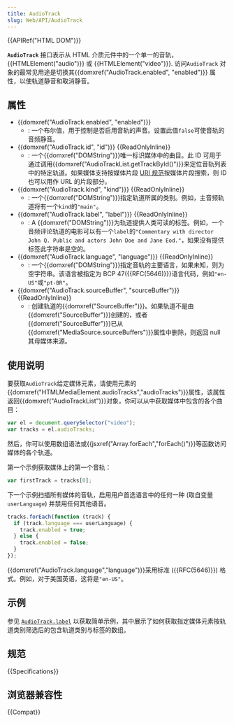 ```yaml
---
title: AudioTrack
slug: Web/API/AudioTrack
---
```


{{APIRef("HTML DOM")}}

**`AudioTrack`** 接口表示从 HTML 介质元件中的一个单一的音轨， {{HTMLElement("audio")}} 或 {{HTMLElement("video")}}. 访问`AudioTrack` 对象的最常见用途是切换其{{domxref("AudioTrack.enabled", "enabled")}} 属性，以使轨道静音和取消静音。

## 属性

- {{domxref("AudioTrack.enabled", "enabled")}}
  - : 一个布尔值，用于控制是否启用音轨的声音。设置此值`false`可使音轨的音频静音。
- {{domxref("AudioTrack.id", "id")}} {{ReadOnlyInline}}
  - : 一个{{domxref("DOMString")}}唯一标识媒体中的曲目。此 ID 可用于通过调用{{domxref("AudioTrackList.getTrackById()")}}来定位音轨列表中的特定轨道。如果媒体支持按媒体片段 [URI 规范](https://www.w3.org/TR/media-frags/)按媒体片段搜索，则 ID 也可以用作 URL 的片段部分。
- {{domxref("AudioTrack.kind", "kind")}} {{ReadOnlyInline}}
  - : 一个{{domxref("DOMString")}}指定轨道所属的类别。例如，主音频轨道将有一个`kind`的`"main"`。
- {{domxref("AudioTrack.label", "label")}} {{ReadOnlyInline}}
  - : A {{domxref("DOMString")}}为轨道提供人类可读的标签。例如，一个音频评论轨道的电影可以有一个`label`的`"Commentary with director John Q. Public and actors John Doe and Jane Eod."`，如果没有提供标签此字符串是空的。
- {{domxref("AudioTrack.language", "language")}} {{ReadOnlyInline}}
  - : 一个{{domxref("DOMString")}}指定音轨的主要语言，如果未知，则为空字符串。该语言被指定为 BCP 47({{RFC(5646)}}}语言代码，例如`"en-US"`或`"pt-BR"`。
- {{domxref("AudioTrack.sourceBuffer", "sourceBuffer")}} {{ReadOnlyInline}}
  - : 创建轨道的{{domxref("SourceBuffer")}}。如果轨道不是由{{domxref("SourceBuffer")}}创建的，或者{{domxref("SourceBuffer")}}已从{{domxref("MediaSource.sourceBuffers")}}属性中删除，则返回 null 其母媒体来源。

## 使用说明

要获取`AudioTrack`给定媒体元素，请使用元素的{{domxref("HTMLMediaElement.audioTracks","audioTracks")}}属性，该属性返回{{domxref("AudioTrackList")}}对象，你可以从中获取媒体中包含的各个曲目：

```js
var el = document.querySelector("video");
var tracks = el.audioTracks;
```

然后，你可以使用数组语法或{{jsxref("Array.forEach","forEach()")}}等函数访问媒体的各个轨道。

第一个示例获取媒体上的第一个音轨：

```js
var firstTrack = tracks[0];
```

下一个示例扫描所有媒体的音轨，启用用户首选语言中的任何一种 (取自变量`userLanguage`) 并禁用任何其他语音。

```js
tracks.forEach(function (track) {
  if (track.language === userLanguage) {
    track.enabled = true;
  } else {
    track.enabled = false;
  }
});
```

{{domxref("AudioTrack.language","language")}}采用标准 ({{RFC(5646)}}) 格式。例如，对于美国英语，这将是`"en-US"`。

## 示例

参见 [`AudioTrack.label`](/zh-CN/docs/Web/API/AudioTrack/label#example) 以获取简单示例，其中展示了如何获取指定媒体元素按轨道类别筛选后的包含轨道类别与标签的数组。

## 规范

{{Specifications}}

## 浏览器兼容性

{{Compat}}
